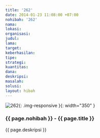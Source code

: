 ```yaml
---
title: '262'
date: 2014-01-23 11:08:00 +07:00
nohibah: '262'
nama: 
lokasi: 
organisasi: 
judul: 
lama: 
target: 
keberhasilan: 
tipe: 
strategi: 
kuantitas: 
dana: 
deskripsi: 
masalah: 
solusi: 
layout: hibah
---
```


![262](/static/img/hibahcms/262.png){: .img-responsive }{: width="350" }

### {{ page.nohibah }} - {{ page.title }}

{{ page.deskripsi }}
